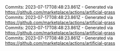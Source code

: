 Commits: 2023-07-17T08:48:23.861Z - Generated via https://github.com/marketplace/actions/artificial-grass
<br>
Commits: 2023-07-17T08:48:23.861Z - Generated via https://github.com/marketplace/actions/artificial-grass
<br>
Commits: 2023-07-17T08:48:23.861Z - Generated via https://github.com/marketplace/actions/artificial-grass
<br>
Commits: 2023-07-17T08:48:23.861Z - Generated via https://github.com/marketplace/actions/artificial-grass
<br>
